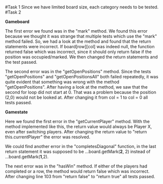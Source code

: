 #Task 1
Since we have limited board size, each category needs to be tested.
#Task 2

**Gameboard**

The first error we found was in the "mark" method. We found this error because we thought it was strange that multiple tests which use the "mark" method failed. So, we had a look at the method and found that the return statements were incorrect. If board[row][col] was indeed null, the function returned false which was incorrect, since it should only return false if the position was occupied/marked. We then changed the return statements and the test passed.

The second error was in the "getOpenPositions" method. Since the tests "getOpenPositions" and "getOpenPositionsAll" both failed repeatedly, it was quite evident that something was wrong with the method "getOpenPositions". After having a look at the method, we saw that the second for loop did not start at 0. That was a problem because the position (2,0) would not be looked at. After changing it from col = 1 to col = 0 all tests passed.

**Gamestate**

Here we found the first error in the "getCurrentPlayer" method. With the method implemented like this, the return value would always be Player X, even after switching players. After changing the return value to "return this.currentPlayer" the error was resolved.

We could find another error in the "completesDiagonal" function, in the last return statement it was supposed to be ...board.getMark(**2**, 2) instead of ...board.getMark(**1**,2).

The next error was in the "hasWin" method. If either of the players had completed or a row, the method would return false which was incorrect. After changing line 103 from "return false" to "return true" all tests passed.

